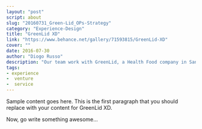 ```yaml
---
layout: "post"
script: about
slug: "20160731_Green-Lid_OPs-Strategy"
category: "Experience-Design"
title: "GreenLid XD"
link: "https://www.behance.net/gallery/71593815/GreenLid-XD"
cover: ""
date: 2016-07-30
author: "Diogo Russo"
description: "Our team work with GreenLid, a Health Food company in San Francisco, California, to help them understand their customers and how might they scale operations. We analyzed marketing and operational aspects of their current business model to indentify howmight improve customer experience, while at the same time sclae the business."
tags:
- experience
-  venture
-  service
---
```

 
Sample content goes here. This is the first paragraph that you should replace with your content for GreenLid XD.
 
Now, go write something awesome...

